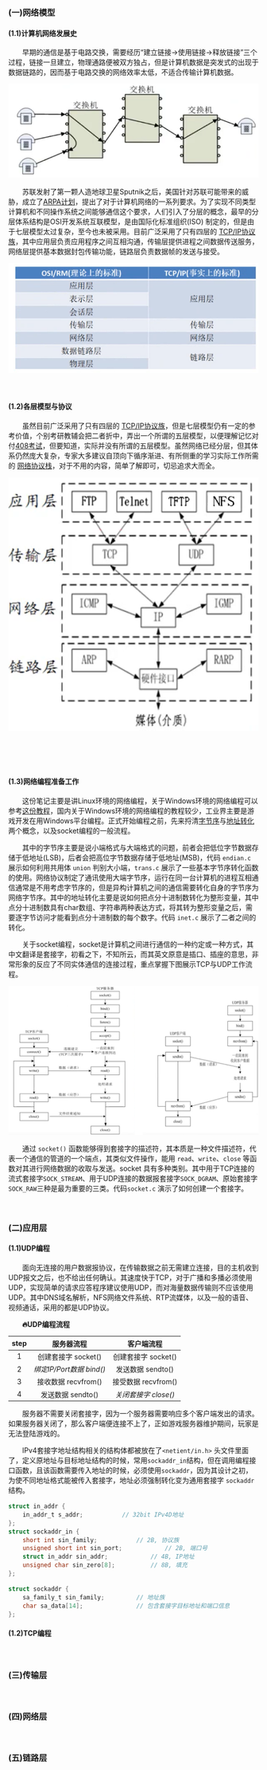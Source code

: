 ### (一)网络模型

#### **(1.1)计算机网络发展史**

　　早期的通信是基于电路交换，需要经历“建立链接→使用链接→释放链接”三个过程，链接一旦建立，物理通路便被双方独占，但是计算机数据是突发式的出现于数据链路的，因而基于电路交换的网络效率太低，不适合传输计算机数据。

![image-20220117094625889](images/image-20220117094625889.png)

　　苏联发射了第一颗人造地球卫星Sputnik之后，美国针对苏联可能带来的威胁，成立了[ARPA计划](https://www.wanweibaike.net/wiki-ARPANET)，提出了对于计算机网络的一系列要求。为了实现不同类型计算机和不同操作系统之间能够通信这个要求，人们引入了分层的概念，最早的分层体系结构是OSI开发系统互联模型，是由国际化标准组织(ISO) 制定的，但是由于七层模型太过复杂，至今也未被采用。目前广泛采用了只有四层的 [TCP/IP协议族](https://zhuanlan.zhihu.com/p/33889997)，其中应用层负责应用程序之间互相沟通，传输层提供进程之间数据传送服务，网络层提供基本数据封包传输功能，链路层负责数据帧的发送与接受。

![image-20220117093844566](images/image-20220117093844566.png)

　

#### **(1.2)各层模型与协议**

　　虽然目前广泛采用了只有四层的 [TCP/IP协议族](https://zhuanlan.zhihu.com/p/33889997)，但是七层模型仍有一定的参考价值，个别考研教辅会把二者折中，弄出一个所谓的五层模型，以便理解记忆对付[408考试](https://zhuanlan.zhihu.com/p/301171364)，但要知道，实际并没有所谓的五层模型。虽然网络已经分层，但其体系仍然庞大复杂，专家大多建议自顶向下循序渐进、有所侧重的学习实际工作所需的 [网络协议栈](https://www.cnblogs.com/sammyliu/p/5225623.html)，对于不用的内容，简单了解即可，切忌追求大而全。

![image-20220117100404362](images/image-20220117100404362.png)

　

　

#### **(1.3)网络编程准备工作**

　　这份笔记主要是讲Linux环境的网络编程，关于Windows环境的网络编程可以参考[这份教程](https://www.winsocketdotnetworkprogramming.com/winsock2programming/index.html)，国内关于Windows环境的网络编程的教程较少，工业界主要是游戏开发在用Windows平台编程。正式开始编程之前，先来捋清[字节序](https://www.cnblogs.com/LubinLew/p/ByteOrder.html)与[地址转化](https://www.cnblogs.com/wintrysec/p/10616706.html)两个概念，以及socket编程的一般流程。

　　其中的字节序主要是说小端格式与大端格式的问题，前者会把低位字节数据存储于低地址(LSB)，后者会把高位字节数据存储于低地址(MSB)，代码 `endian.c` 展示如何利用共用体 `union` 判别大小端，`trans.c` 展示了一些基本字节序转化函数的使用。网络协议制定了通讯使用大端字节序，运行在同一台计算机的进程互相通信通常是不用考虑字节序的，但是异构计算机之间的通信需要转化自身的字节序为网络字节序。其中的地址转化主要是说如何把点分十进制数转化为整形变量，其中点分十进制数具有char数组、字符串两种表达方式，将其转为整形变量之后，需要逐字节访问才能看到点分十进制数的每个数字。代码 `inet.c` 展示了二者之间的转化。

　　关于socket编程，socket是计算机之间进行通信的一种约定或一种方式，其中文翻译是套接字，初看之下，不知所云，而其英文原意是插口、插座的意思，非常形象的反应了不同实体通信的连接过程，重点掌握下图展示TCP与UDP工作流程。

![image-20220117120527738](images/image-20220117120527738.png)

　　通过 `socket()` 函数能够得到套接字的描述符，其本质是一种文件描述符，代表一个通信的管道的一个端点，其类似文件操作，能用 `read`、`write`、`close` 等函数对其进行网络数据的收取与发送。socket 具有多种类别。其中用于TCP连接的流式套接字`SOCK_STREAM`、用于UDP连接的数据报套接字`SOCK_DGRAM`、原始套接字`SOCK_RAW`三种是最为重要的三类。代码`socket.c` 演示了如何创建一个套接字。





　

### (二)应用层

#### (1.1)UDP编程

　　面向无连接的用户数据报协议，在传输数据之前无需建立连接，目的主机收到UDP报文之后，也不给出任何确认。其速度快于TCP，对于广播和多播必须使用UDP，实现简单的请求应答程序建议使用UDP，而对海量数据传输则不应该使用UDP。其中DNS域名解析，NFS网络文件系统、RTP流媒体，以及一般的语音、视频通话，采用的都是UDP协议。

　　**:fire:UDP编程流程**

| step |        服务器流程        |      客户端流程      |
| :--: | :----------------------: | :------------------: |
|  1   |   创建套接字 socket()    | 创建套接字 socket()  |
|  2   | *绑定IP/Port数据 bind()* |  发送数据 sendto()   |
|  3   |   接收数据 recvfrom()    | 接受数据 recvfrom()  |
|  4   |    发送数据 sendto()     | *关闭套接字 close()* |

　　服务器不需要关闭套接字，因为一个服务器需要响应多个客户端发出的请求。如果服务器关闭了，那么客户端便连接不上了，正如游戏服务器维护期间，玩家是无法登陆游戏的。

　　IPv4套接字地址结构相关的结构体都被放在了`<netient/in.h>` 头文件里面了，定义原地址与目标地址结构的时候，常用`sockaddr_in`结构，但在调用编程接口函数，且该函数需要传入地址的时候，必须使用`sockaddr`，因为其设计之初，为使不同地址格式能被传入套接字，地址必须强制转化变为通用套接字 `sockaddr` 结构。

```c
struct in_addr {
    in_addr_t s_addr;			// 32bit IPv4D地址
};
struct sockaddr_in {
    short int sin_family;			// 2B, 协议族  
    unsigned short int sin_port;			// 2B, 端口号  
    struct in_addr sin_addr;			// 4B, IP地址	 
    unsigned char sin_zero[8];			// 8B, 填充
};
```

```c
struct sockaddr {  
    sa_family_t sin_family;			// 地址族
    char sa_data[14];				// 包含套接字目标地址和端口信息
};
```





#### (1.2)TCP编程

　　

### (三)传输层

　

### (四)网络层

　

### (五)链路层

　




